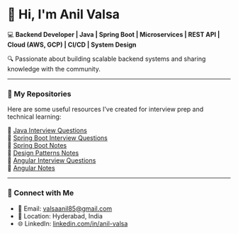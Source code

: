 # 👋 Hi, I'm Anil Valsa

💻 **Backend Developer | Java | Spring Boot | Microservices | REST API | Cloud (AWS, GCP) | CI/CD | System Design**

🔍 Passionate about building scalable backend systems and sharing knowledge with the community.

---

### 📘 My Repositories

Here are some useful resources I’ve created for interview prep and technical learning:

🔹 [Java Interview Questions](https://github.com/anilvn/Java-Interview-Questions)  
🔹 [Spring Boot Interview Questions](https://github.com/anilvn/spring-boot-interview-questions)  
🔹 [Spring Boot Notes](https://github.com/anilvn/spring-boot-notes)  
🔹 [Design Patterns Notes](https://github.com/anilvn/design-patterns)  
🔹 [Angular Interview Questions](https://github.com/anilvn/angular-interview-questions)   
🔹 [Angular Notes](https://github.com/anilvn/angular-notes)    
<!-- 🔹 [Miscellaneous Resources](#) -->
<!-- 🔹 [System Design Resources](#)  
🔹 [Java Basics](#)   -->


---

### 🔗 Connect with Me
- 📧 Email: valsaanil85@gmail.com
- 📍 Location: Hyderabad, India
- 🌐 LinkedIn: [linkedin.com/in/anil-valsa](https://linkedin.com/in/anil-valsa)


